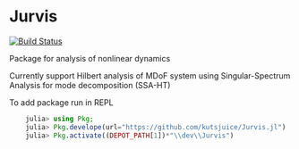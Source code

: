 # Jurvis

[![Build Status](https://github.com/kutsjuice/Jurvis.jl/actions/workflows/CI.yml/badge.svg?branch=main)](https://github.com/kutsjuice/Jurvis.jl/actions/workflows/CI.yml?query=branch%3Amain)

Package for analysis of nonlinear dynamics

Currently support Hilbert analysis of MDoF system using Singular-Spectrum Analysis for mode decomposition (SSA-HT)

To add package run in REPL
```julia 
    julia> using Pkg;
    julia> Pkg.develope(url="https://github.com/kutsjuice/Jurvis.jl")
    julia> Pkg.activate((DEPOT_PATH[1])*"\\dev\\Jurvis")
```
